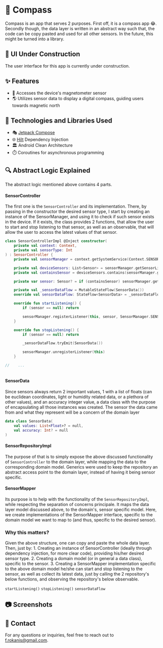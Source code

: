 # 🧭 Compass

Compass is an app that serves 2 purposes. First off, it is a compass app 😂. Secondly though, the data layer is written in an abstract way such that, the code can be copy pasted and used for all other sensors. In the future, this might be turned into a library. 

## 🚧 UI Under Construction

The user interface for this app is currently under construction. 


## ✨ Features

- 🧲 Accesses the device's magnetometer sensor
- 🌎 Utilizes sensor data to display a digital compass, guiding users towards magnetic north

## 🚀 Technologies and Libraries Used

- 🎭 [Jetpack Compose](https://developer.android.com/jetpack/compose)
- 🌐 [Hilt](https://developer.android.com/training/dependency-injection/hilt-android) Dependency Injection
- 🏛️ Android Clean Architecture
- ⏱️ Coroutines for asynchronous programming

## 🔍 Abstract Logic Explained
The abstract logic mentioned above contains 4 parts. 

#### SensorController
The first one is the ``SensorController`` and its implementation. There, by passing in the constructor the desired sensor type, I start by creating an instance of the SensorManager, and using it to check if such sensor exists in the device. If it exists, the class provides 2 functions, that allow the user to start and stop listening to that sensor, 
as well as an observable, that will allow the user to access the latest values of that sensor.

```kotlin
class SensorControllerImpl @Inject constructor(
    private val context: Context,
    private val sensorType: Int
) : SensorController {
    private val sensorManager = context.getSystemService(Context.SENSOR_SERVICE) as SensorManager

    private val deviceSensors: List<Sensor> = sensorManager.getSensorList(Sensor.TYPE_ALL)
    private val containsSensor = deviceSensors.contains(sensorManager.getDefaultSensor(sensorType))

    private var sensor: Sensor? = if (containsSensor) sensorManager.getDefaultSensor(sensorType) else null

    private val _sensorDataFlow = MutableStateFlow(SensorData())
    override val sensorDataFlow: StateFlow<SensorData> = _sensorDataFlow.asStateFlow()

    override fun startListening() {
        if (sensor == null) return

        sensorManager.registerListener(this, sensor, SensorManager.SENSOR_DELAY_NORMAL)
    }

    override fun stopListening() {
        if (sensor == null) return

        _sensorDataFlow.tryEmit(SensorData())

        sensorManager.unregisterListener(this)
    }

//    ...
    
```

#### SensorData
Since sensors always return 2 important values, 1 with a list of floats (can be euclidean coordinates, light or humidity related data, or a plethora of other values), and an accuracy integer value, a data class with the purpose of encapsulating all those instances was created. The sensor the data came from and what they represent will be a concern of the domain layer 

```kotlin
data class SensorData(
    val values: List<Float>? = null,
    val accuracy: Int? = null
)
```
    

#### SensorRepositoryImpl
The purpose of that is to simply expose the above discussed functionality of ``SensorController`` to the domain layer, while mapping the data to the corresponding domain model. Generics were used to keep the repository an abstract access point to the domain layer, instead of having it being sensor specific.


#### SensorMapper
Its purpose is to help with the functionality of the ``SensorRepositoryImpl``, while respecting the separation of concerns principale. It maps the data layer model discussed above, to the domain's, sensor specific model. Here, we create implementations of the SensorMapper interface, specific to the domain model we want to map to (and thus, specific to the desired sensor).

### Why this matters?
Given the above structure, one can copy and paste the whole data layer. Then, just by:
    1. Creating an instance of SensorController (ideally through dependency injection, for more clear code), providing his/her desired sensor type.
    2. Creating a domain model (or in general a data class), specific to the sensor.
    3. Creating a SensorMapper implementation specific to the above domain model
he/she can start and stop listening to the sensor, as well as collect its latest data, just by calling the 2 repository's below functions, and observing the repository's below observable.

``startListening()``
``stopListening()``
``sensorDataFlow``

## 📷 Screenshots


## 📧 Contact
For any questions or inquiries, feel free to reach out to [f.rokanis@gmail.com](mailto:f.rokanis@gmail.com).
